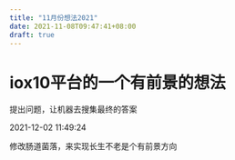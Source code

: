 ```yaml
---
title: "11月份想法2021"
date: 2021-11-08T09:47:41+08:00
draft: true
---
```


# iox10平台的一个有前景的想法

提出问题，让机器去搜集最终的答案

2021-12-02 11:49:24



修改肠道菌落，来实现长生不老是个有前景方向
